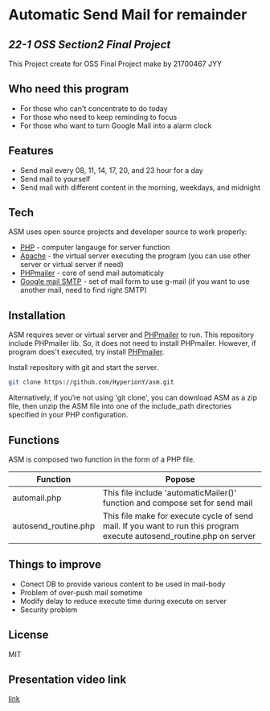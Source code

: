 # Automatic Send Mail for remainder
## _22-1 OSS Section2 Final Project_

This Project create for OSS Final Project
make by 21700467 JYY

## Who need this program

- For those who can't concentrate to do today
- For those who need to keep reminding to focus
- For those who want to turn Google Mail into a alarm clock

## Features

- Send mail every 08, 11, 14, 17, 20, and 23 hour for a day
- Send mail to yourself
- Send mail with different content in the morning, weekdays, and midnight

## Tech

ASM uses open source projects and developer source to work properly:

- [PHP] - computer langauge for server function
- [Apache] - the virtual server executing the program (you can use other server or virtual server if need)
- [PHPmailer] - core of send mail automaticaly
- [Google mail SMTP] - set of mail form to use g-mail (if you want to use another mail, need to find right SMTP)

## Installation

ASM requires sever or virtual server and [PHPmailer] to run.
This repository include PHPmailer lib. So, it does not need to install PHPmailer.
However, if program does't executed, try install [PHPmailer].

Install repository with git and start the server.

```sh
git clone https://github.com/HyperionY/asm.git
```

Alternatively, if you’re not using 'git clone', you
can download ASM as a zip file, then unzip the ASM file into one of the include_path directories specified in your PHP configuration.

## Functions

ASM is composed two function in the form of a PHP file.

| Function | Popose |
| ------ | ------ |
| automail.php | This file include 'automaticMailer()' function and compose set for send mail  |
| autosend_routine.php | This file make for execute cycle of send mail. If you want to run this program execute autosend_routine.php on server |

## Things to improve

- Conect DB to provide various content to be used in mail-body
- Problem of over-push mail sometime
- Modify delay to reduce execute time during execute on server
- Security problem

## License

MIT

## Presentation video link

[link](<https://youtu.be/bo2VuFvK1BQ>)

[//]: # 
   [PHP]: <https://www.php.net/>
   [Apache]: <https://httpd.apache.org/>
   [PHPmailer]: <https://github.com/PHPMailer/PHPMailer>
   [Google mail SMTP]: <https://support.google.com/mail/answer/7126229?hl=en>

